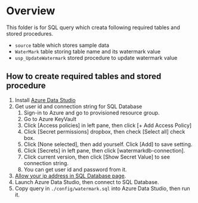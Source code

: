 # Overview

This folder is for SQL query which creata following required tables and stored procedures.

- `source` table which stores sample data
- `WaterMark` table storing table name and its watermark value
- `usp_UpdateWatermark` stored procedure to update watermark value

## How to create required tables and stored procedure

1. Install [Azure Data Studio](https://docs.microsoft.com/en-us/sql/azure-data-studio/download-azure-data-studio?view=sql-server-ver15)
1. Get user id and connection string for SQL Database
   1. Sign-in to Azure and go to provisioned resource group.
   1. Go to Azure KeyVault
   1. Click [Access policies] in left pane, then click [+ Add Access Policy]
   1. Click [Secret permissions] dropbox, then check [Select all] check box.
   1. Click [None selected], then add yourself. Click [Add] to save setting.
   1. Click [Secrets] in left pane, then click [watermarkdb-connection].
   1. Click current version, then click [Show Secret Value] to see connection string.
   1. You can get user id and password from it.
1. [Allow your ip address in SQL Database page](https://docs.microsoft.com/en-us/azure/azure-sql/database/firewall-configure#use-the-azure-portal-to-manage-server-level-ip-firewall-rules).
1. Launch Azure Data Studio, then connect to SQL Database.
1. Copy query in `./config/watermark.sql` into Azure Data Studio, then run it.
